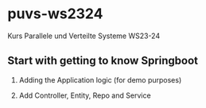# puvs-ws2324
Kurs Parallele und Verteilte Systeme WS23-24

## Start with getting to know Springboot
1. Adding the Application logic (for demo purposes)

2. Add Controller, Entity, Repo and Service


